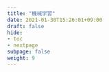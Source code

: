 ```yaml
---
title: "機械学習"
date: 2021-01-30T15:26:01+09:00
draft: false
hide:
- toc
- nextpage
subpage: false
weight: 9
---
```


<!--more-->
